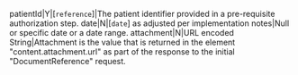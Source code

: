  patientId|Y|[`reference`]|The patient identifier provided in a pre-requisite authorization step.
 date|N|[`date`] as adjusted per implementation notes|Null or specific date or a date range.
 attachment|N|URL encoded String|Attachment is the value that is returned in the element "content.attachment.url" as part of the response to the initial "DocumentReference" request.
